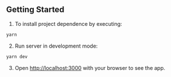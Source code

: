## Getting Started

1) To install project dependence by executing:

```bash
yarn
```

2) Run server in development mode:

```bash
yarn dev
```

3) Open [http://localhost:3000](http://localhost:3000) with your browser to see the app.
